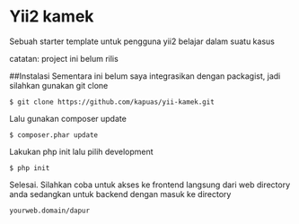 # Yii2 kamek

Sebuah starter template untuk pengguna yii2 belajar dalam suatu kasus


catatan: project ini belum rilis


##Instalasi
Sementara ini belum saya integrasikan dengan packagist, jadi silahkan gunakan git clone

```
$ git clone https://github.com/kapuas/yii-kamek.git

```
Lalu gunakan composer update

```
$ composer.phar update
```

Lakukan php init lalu pilih development
```
$ php init
```

Selesai. Silahkan coba untuk akses ke frontend langsung dari web directory anda
sedangkan untuk backend dengan masuk ke directory 
```
yourweb.domain/dapur
```
